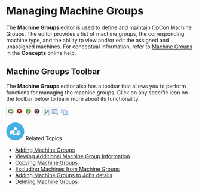 # Managing Machine Groups

The **Machine Groups** editor is used to define and maintain
OpCon Machine Groups. The editor provides a
list of machine groups, the corresponding machine type, and the ability
to view and/or edit the assigned and unassigned machines. For conceptual
information, refer to [Machine Groups](../../../objects/machine-groups.md) in the
**Concepts** online help.

## Machine Groups Toolbar

The **Machine Groups** editor also has a toolbar that allows you to
perform functions for managing the machine groups. Click on any specific
icon on the toolbar below to learn more about its functionality.

![Machine Groups toolbar](../../../Resources/Images/EM/EMcalendarstoolbar.png "Machine Groups toolbar")

![White "person reading" icon on blue circular background](../../../Resources/Images/moreinfo-icon(48x48).png "More Info icon")
Related Topics

- [Adding Machine Groups](Adding-Machine-Groups.md)
- [Viewing Additional Machine Group     Information](Viewing-Additional-Machine-Group-Info.md)
- [Copying Machine Groups](Copying-Machine-Groups.md)
- [Excluding Machines from Machine     Groups](Excluding-Machines-from-Machine-Groups.md)
- [Adding Machine Groups to Jobs     details](Adding-Machine-Groups-to-Job-Details.md)
- [Deleting Machine Groups](Deleting-Machine-Groups.md)
